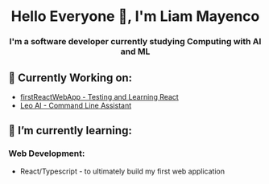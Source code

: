 <h1 align="center">Hello Everyone 👋, I'm Liam Mayenco</h1>
<h3 align="center">I'm a software developer currently studying Computing with AI and ML</h3>

<h2>🤔 Currently Working on:</h2>
<ul>
 <li><a href="https://github.com/LiamMayenco/firstReactWebApp">firstReactWebApp - Testing and Learning React</a></li>
 <li><a href="https://github.com/NeriCarcasci/leo?tab=readme-ov-file">Leo AI - Command Line Assistant</a></li>
</ul>

<h2>🌱 I’m currently learning:</h2>
<h3>Web Development:</h3>
<ul>
 <li>React/Typescript - to ultimately build my first web application</li>
</ul>



<!--
**LiamMayenco/LiamMayenco** is a ✨ _special_ ✨ repository because its `README.md` (this file) appears on your GitHub profile.

Here are some ideas to get you started:

- 🔭 I’m currently working on ...
- 🌱 I’m currently learning ...
- 👯 I’m looking to collaborate on ...
- 🤔 I’m looking for help with ...
- 💬 Ask me about ...
- 📫 How to reach me: ...
- 😄 Pronouns: ...
- ⚡ Fun fact: ...
-->
